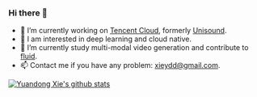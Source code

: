### Hi there 👋

- 🔭 I’m currently working on [Tencent Cloud](https://cloud.tencent.com/), formerly  [Unisound](https://www.unisound.com/).
- 👀 I am interested in deep learning and cloud native.
- 🌱 I’m currently study multi-modal video generation and contribute to [fluid](https://github.com/fluid-cloudnative/fluid).
- 📫  Contact me if you have any problem:  xieydd@gmail.com.

[![Yuandong Xie's github stats](https://github-readme-stats.vercel.app/api?username=xieydd)](https://github.com/xieydd)
<!--
**xieydd/xieydd** is a ✨ _special_ ✨ repository because its `README.md` (this file) appears on your GitHub profile.

Here are some ideas to get you started:

- 🔭 I’m currently working on ...
- 🌱 I’m currently learning ...
- 👯 I’m looking to collaborate on ...
- 🤔 I’m looking for help with ...
- 💬 Ask me about ...
- 📫 How to reach me: ...
- 😄 Pronouns: ...
- ⚡ Fun fact: ...
-->
